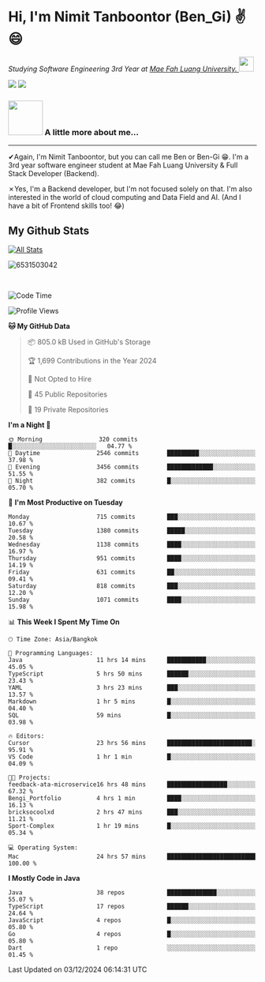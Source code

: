 # Hi, I'm Nimit Tanboontor (Ben_Gi) ✌😄
<p><em>Studying Software Engineering 3rd Year at <a href="https://en.mfu.ac.th/home.html"> Mae Fah Luang University.
</a><img src="https://media.giphy.com/media/WUlplcMpOCEmTGBtBW/giphy.gif" width="30"> </em></p>


[![](https://img.shields.io/badge/linkedin-%230077B5.svg?style=for-the-badge&logo=linkedin)]([https://www.linkedin.com/in/thanaphoom-babparn/](https://www.linkedin.com/in/nimit-tanbooutor-798139246/))
[![](https://img.shields.io/badge/Medium-12100E?style=for-the-badge&logo=medium&logoColor=white)](https://medium.com/@nimittanbooutor)

### <img src="https://media.giphy.com/media/VgCDAzcKvsR6OM0uWg/giphy.gif" width="70"> A little more about me...  

<hr> <!-- Horizontal line -->

&#10004;Again, I'm Nimit Tanboontor, but you can call me Ben or Ben-Gi 😁. I'm a 3rd year software engineer student at Mae Fah Luang University & Full Stack Developer (Backend).

&#10007;Yes, I'm a Backend developer, but I'm not focused solely on that. I'm also interested in the world of cloud computing and Data Field and AI. (And I have a bit of Frontend skills too! 😂)


## My Github Stats

[![All Stats](https://github-readme-stats.vercel.app/api?username=6531503042&show_icons=true&theme=algolia)](https://github.com/6531503042)

<p><img align="center" src="https://github-readme-streak-stats.herokuapp.com/?user=6531503042&" alt="6531503042" /></p>

<br />


<!--START_SECTION:waka-->
![Code Time](http://img.shields.io/badge/Code%20Time-251%20hrs%2053%20mins-blue)

![Profile Views](http://img.shields.io/badge/Profile%20Views-53-blue)

**🐱 My GitHub Data** 

> 📦 805.0 kB Used in GitHub's Storage 
 > 
> 🏆 1,699 Contributions in the Year 2024
 > 
> 🚫 Not Opted to Hire
 > 
> 📜 45 Public Repositories 
 > 
> 🔑 19 Private Repositories 
 > 
**I'm a Night 🦉** 

```text
🌞 Morning                320 commits         █░░░░░░░░░░░░░░░░░░░░░░░░   04.77 % 
🌆 Daytime                2546 commits        █████████░░░░░░░░░░░░░░░░   37.98 % 
🌃 Evening                3456 commits        █████████████░░░░░░░░░░░░   51.55 % 
🌙 Night                  382 commits         █░░░░░░░░░░░░░░░░░░░░░░░░   05.70 % 
```
📅 **I'm Most Productive on Tuesday** 

```text
Monday                   715 commits         ███░░░░░░░░░░░░░░░░░░░░░░   10.67 % 
Tuesday                  1380 commits        █████░░░░░░░░░░░░░░░░░░░░   20.58 % 
Wednesday                1138 commits        ████░░░░░░░░░░░░░░░░░░░░░   16.97 % 
Thursday                 951 commits         ████░░░░░░░░░░░░░░░░░░░░░   14.19 % 
Friday                   631 commits         ██░░░░░░░░░░░░░░░░░░░░░░░   09.41 % 
Saturday                 818 commits         ███░░░░░░░░░░░░░░░░░░░░░░   12.20 % 
Sunday                   1071 commits        ████░░░░░░░░░░░░░░░░░░░░░   15.98 % 
```


📊 **This Week I Spent My Time On** 

```text
🕑︎ Time Zone: Asia/Bangkok

💬 Programming Languages: 
Java                     11 hrs 14 mins      ███████████░░░░░░░░░░░░░░   45.05 % 
TypeScript               5 hrs 50 mins       ██████░░░░░░░░░░░░░░░░░░░   23.43 % 
YAML                     3 hrs 23 mins       ███░░░░░░░░░░░░░░░░░░░░░░   13.57 % 
Markdown                 1 hr 5 mins         █░░░░░░░░░░░░░░░░░░░░░░░░   04.40 % 
SQL                      59 mins             █░░░░░░░░░░░░░░░░░░░░░░░░   03.98 % 

🔥 Editors: 
Cursor                   23 hrs 56 mins      ████████████████████████░   95.91 % 
VS Code                  1 hr 1 min          █░░░░░░░░░░░░░░░░░░░░░░░░   04.09 % 

🐱‍💻 Projects: 
feedback-ata-microservice16 hrs 48 mins      █████████████████░░░░░░░░   67.32 % 
Bengi_Portfolio          4 hrs 1 min         ████░░░░░░░░░░░░░░░░░░░░░   16.13 % 
bricksocoolxd            2 hrs 47 mins       ███░░░░░░░░░░░░░░░░░░░░░░   11.21 % 
Sport-Complex            1 hr 19 mins        █░░░░░░░░░░░░░░░░░░░░░░░░   05.34 % 

💻 Operating System: 
Mac                      24 hrs 57 mins      █████████████████████████   100.00 % 
```

**I Mostly Code in Java** 

```text
Java                     38 repos            ██████████████░░░░░░░░░░░   55.07 % 
TypeScript               17 repos            ██████░░░░░░░░░░░░░░░░░░░   24.64 % 
JavaScript               4 repos             █░░░░░░░░░░░░░░░░░░░░░░░░   05.80 % 
Go                       4 repos             █░░░░░░░░░░░░░░░░░░░░░░░░   05.80 % 
Dart                     1 repo              ░░░░░░░░░░░░░░░░░░░░░░░░░   01.45 % 
```




 Last Updated on 03/12/2024 06:14:31 UTC
<!--END_SECTION:waka-->
